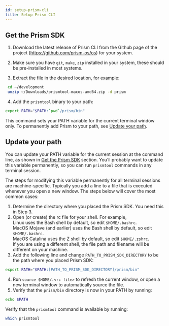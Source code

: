 ```yaml
---
id: setup-prism-cli
title: Setup Prism CLI
---
```


## Get the Prism SDK

1. Download the latest release of Prism CLI from the Github page of the project (https://github.com/prism-os/os) for your system.

2. Make sure you have `git`, `make`, `zip` installed in your system, these should be pre-installed in most systems.

3. Extract the file in the desired location, for example:
```bash
 cd ~/development
 unzip ~/Downloads/prismtool-macos-amd64.zip -d prism
```

4. Add the `prismtool` binary to your path:
```bash
export PATH="$PATH:`pwd`/prism/bin"
```
This command sets your PATH variable for the current terminal window only. To permanently add Prism to your path, see [Update your path](setup-prism-cli.md#update-your-path).

## Update your path

You can update your PATH variable for the current session at the command line, as shown in [Get the Prism SDK](setup-prism-cli.md#get-the-prism-sdk) section. You’ll probably want to update this variable permanently, so you can run `prismtool` commands in any terminal session.

The steps for modifying this variable permanently for all terminal sessions are machine-specific. Typically you add a line to a file that is executed whenever you open a new window. The steps below will cover the most common cases:

1. Determine the directory where you placed the Prism SDK. You need this in Step 3.
2. Open (or create) the rc file for your shell. For example,  
Linux uses the Bash shell by default, so edit `$HOME/.bashrc`.  
MacOS Mojave (and earlier) uses the Bash shell by default, so edit `$HOME/.bashrc`.  
MacOS Catalina uses the Z shell by default, so edit `$HOME/.zshrc`.  
If you are using a different shell, the file path and filename will be different on your machine.
3. Add the following line and change `PATH_TO_PRISM_SDK_DIRECTORY` to be the path where you placed Prism SDK:
```bash
export PATH="$PATH:[PATH_TO_PRISM_SDK_DIRECTORY]/prism/bin"
```
4. Run `source $HOME/.<rc file>` to refresh the current window, or open a new terminal window to automatically source the file.
5. Verify that the `prism/bin` directory is now in your PATH by running:
```bash
echo $PATH
```
Verify that the `prismtool` command is available by running:
```bash
which prismtool
```
